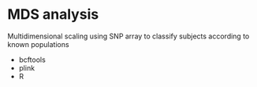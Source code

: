 # MDS analysis
Multidimensional scaling using SNP array to classify subjects according to known populations
- bcftools
- plink
- R
